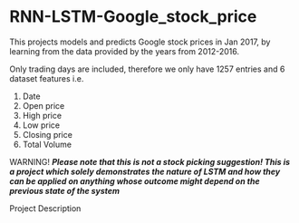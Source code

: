 # RNN-LSTM-Google_stock_price
This projects models and predicts Google stock prices in Jan 2017, by learning from the data provided by the years from 2012-2016.

Only trading days are included, therefore we only have 1257 entries and 6 dataset features i.e.
  1. Date
  2. Open price
  3. High price
  4. Low price
  5. Closing price
  6. Total Volume

WARNING!
***Please note that this is not a stock picking suggestion! This is a project which solely demonstrates the nature of LSTM and how they can be applied on anything whose outcome might depend on the previous state of the system***

Project Description



